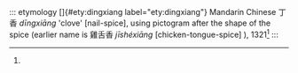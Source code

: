 ::: etymology
[]{#ety:dingxiang label="ety:dingxiang"} Mandarin Chinese 丁香
*dīngxiāng* 'clove' \[nail-spice\], using pictogram after the shape of
the spice (earlier name is 雞舌香 *jīshéxiāng* \[chicken-tongue-spice\]
), 1321[^1]
:::

[^1]:
